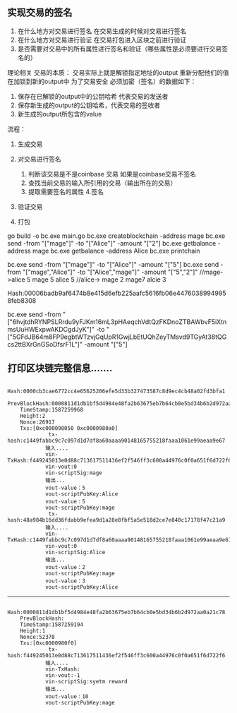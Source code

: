 ## 实现交易的签名
1. 在什么地方对交易进行签名
   在交易生成的时候对交易进行签名
2. 在什么地方对交易进行验证
   在交易打包进入区块之前进行验证
3. 是否需要对交易中的所有属性进行签名和验证（哪些属性是必须要进行交易签名的）


理论相关
交易的本质：
  交易实际上就是解锁指定地址的output 重新分配他们的值在加锁到新的output中
为了交易安全 必须加密（签名）的数据如下：
  1. 保存在已解锁的output中的公钥哈希 代表交易的发送者
  2. 保存新生成的output的公钥哈希，代表交易的签收者
  3. 新生成的output所包含的value
  
  
流程：
  1. 生成交易
  2. 对交易进行签名
     1. 判断该交易是不是coinbase 交易 如果是coinbase交易不签名
     2. 查找当前交易的输入所引用的交易（输出所在的交易）
     3. 提取需要签名的属性
     4.签名 
    
    
  3. 验证交易
  4. 打包





go build -o bc.exe main.go
bc.exe createblockchain -address mage 
bc.exe send -from "[\"mage\"]" -to "[\"Alice\"]" -amount "[\"2\"]
bc.exe getbalance -address mage 
bc.exe getbalance -address Alice
bc.exe printchain 



bc.exe send -from "[\"mage\"]" -to "[\"Alice\"]" -amount "[\"5\"]
bc.exe send -from "[\"mage\",\"Alice\"]" -to "[\"Alice\",\"mage\"]" -amount "[\"5\",\"2\"]"
//mage->alice 5 mage 5 alice 5
//alice-> mage 2 mage7 alcie 3

Hash:00006badb9af6474b8e415d6efb225aafc5616fb06e44760389949958feb8308


bc.exe send -from "[\"6hvjtdhRYNPSLRrdu9yFJKm16mL3pHAeqchVdtQzFKDnoZTBAWbvF5iXtnmsUuHWExpwAKDCgdJyK\"]" -to "[\"5GFdJB64m8FP9egbtWTzvjGqUpR1GwjLbEtUQhZeyTMsvd9TGyAt38tQGcs2ttBXrGnGSoDfsrF1L\"]" -amount "[\"5\"]

打印区块链完整信息.......
-----------------------------------
        Hash:0000cb3cae6772cc4e65625206efe5d33b327473587c8d9ec4cb48a02fd3bfa1
        PrevBlockHash:0000811d1db1bf5d4984e48fa2b63675eb7b64cb0e5bd34b6b2d972aa0a21c78
        TimeStamp:1587259968
        Height:2
        Nonce:26917
        Txs:[0xc000098050 0xc0000980a0]
                 tx-hash:c1449fabbc9c7c097d1d7df8a60aaaa90148165755218faaa1061e99aeaa9e67
                输入....
                vin-TxHash:f449245013e0d88c713617511436ef2f546ff3c600a44976c0f0a651f6d722f6
                vin-vout:0
                vin-scriptSig:mage
                输出...
                vout-value：5
                vout-scriptPubKey:Alice
                vout-value：5
                vout-scriptPubKey:mage
                 tx-hash:48a984b16dd36fdabb9efea9d1a28e8fbf5a5e518d2ce7e840c17178f47c21a9
                输入....
                vin-TxHash:c1449fabbc9c7c097d1d7df8a60aaaa90148165755218faaa1061e99aeaa9e67
                vin-vout:0
                vin-scriptSig:Alice
                输出...
                vout-value：2
                vout-scriptPubKey:mage
                vout-value：3
                vout-scriptPubKey:Alice
-----------------------------------
        Hash:0000811d1db1bf5d4984e48fa2b63675eb7b64cb0e5bd34b6b2d972aa0a21c78
        PrevBlockHash:
        TimeStamp:1587259194
        Height:1
        Nonce:52378
        Txs:[0xc0000980f0]
                 tx-hash:f449245013e0d88c713617511436ef2f546ff3c600a44976c0f0a651f6d722f6
                输入....
                vin-TxHash:
                vin-vout:-1
                vin-scriptSig:syetm reward
                输出...
                vout-value：10
                vout-scriptPubKey:mage

